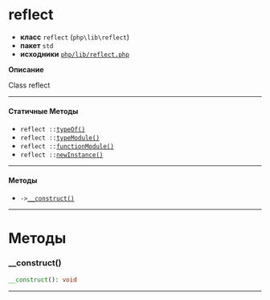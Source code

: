 # reflect

- **класс** `reflect` (`php\lib\reflect`)
- **пакет** `std`
- **исходники** [`php/lib/reflect.php`](./src/main/resources/JPHP-INF/sdk/php/lib/reflect.php)

**Описание**

Class reflect

---

#### Статичные Методы

- `reflect ::`[`typeOf()`](#method-typeof)
- `reflect ::`[`typeModule()`](#method-typemodule)
- `reflect ::`[`functionModule()`](#method-functionmodule)
- `reflect ::`[`newInstance()`](#method-newinstance)

---

#### Методы

- `->`[`__construct()`](#method-__construct)

---
# Методы

<a name="method-__construct"></a>

### __construct()
```php
__construct(): void
```

---
